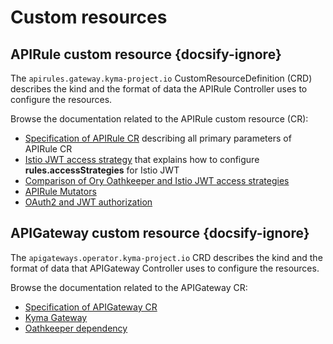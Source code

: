# Custom resources

## APIRule custom resource {docsify-ignore}

The `apirules.gateway.kyma-project.io` CustomResourceDefinition (CRD) describes the kind and the format of data the APIRule Controller uses to configure the resources.

Browse the documentation related to the APIRule custom resource (CR):
- [Specification of APIRule CR](./04-10-apirule-custom-resource.md) describing all primary parameters of APIRule CR
- [Istio JWT access strategy](./04-20-apirule-istio-jwt-access-strategy.md) that explains how to configure **rules.accessStrategies** for Istio JWT
- [Comparison of Ory Oathkeeper and Istio JWT access strategies](./04-30-apirule-jwt-ory-and-istio-comparison.md)
- [APIRule Mutators](./04-40-apirule-mutators.md)
- [OAuth2 and JWT authorization](./04-50-apirule-authorizations.md)

## APIGateway custom resource {docsify-ignore}

The `apigateways.operator.kyma-project.io` CRD describes the kind and the format of data that APIGateway Controller uses to configure the resources.

Browse the documentation related to the APIGateway CR:
- [Specification of APIGateway CR](./apigateway/04-00-apigateway-custom-resource.md)
- [Kyma Gateway](./apigateway/04-10-kyma-gateway.md)
- [Oathkeeper dependency](./apigateway/04-20-oathkeeper.md)